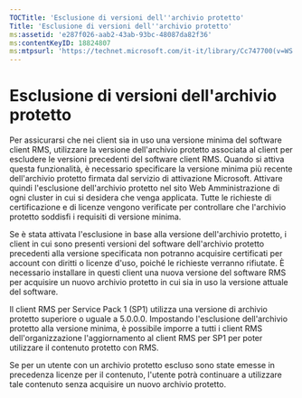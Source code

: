 ```yaml
---
TOCTitle: 'Esclusione di versioni dell''archivio protetto'
Title: 'Esclusione di versioni dell''archivio protetto'
ms:assetid: 'e287f026-aab2-43ab-93bc-48087da82f36'
ms:contentKeyID: 18824807
ms:mtpsurl: 'https://technet.microsoft.com/it-it/library/Cc747700(v=WS.10)'
---
```


Esclusione di versioni dell'archivio protetto
=============================================

Per assicurarsi che nei client sia in uso una versione minima del software client RMS, utilizzare la versione dell'archivio protetto associata al client per escludere le versioni precedenti del software client RMS. Quando si attiva questa funzionalità, è necessario specificare la versione minima più recente dell'archivio protetto firmata dal servizio di attivazione Microsoft. Attivare quindi l'esclusione dell'archivio protetto nel sito Web Amministrazione di ogni cluster in cui si desidera che venga applicata. Tutte le richieste di certificazione e di licenze vengono verificate per controllare che l'archivio protetto soddisfi i requisiti di versione minima.

Se è stata attivata l'esclusione in base alla versione dell'archivio protetto, i client in cui sono presenti versioni del software dell'archivio protetto precedenti alla versione specificata non potranno acquisire certificati per account con diritti o licenze d'uso, poiché le richieste verranno rifiutate. È necessario installare in questi client una nuova versione del software RMS per acquisire un nuovo archivio protetto in cui sia in uso la versione attuale del software.

Il client RMS per Service Pack 1 (SP1) utilizza una versione di archivio protetto superiore o uguale a 5.0.0.0. Impostando l'esclusione dell'archivio protetto alla versione minima, è possibile imporre a tutti i client RMS dell'organizzazione l'aggiornamento al client RMS per SP1 per poter utilizzare il contenuto protetto con RMS.

Se per un utente con un archivio protetto escluso sono state emesse in precedenza licenze per il contenuto, l'utente potrà continuare a utilizzare tale contenuto senza acquisire un nuovo archivio protetto.
